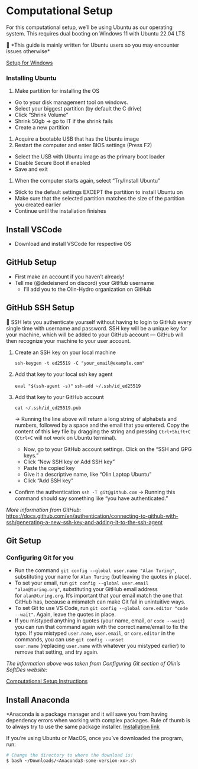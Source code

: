 # Computational Setup

For this computational setup, we’ll be using Ubuntu as our operating system. This requires dual booting on Windows 11 with Ubuntu 22.04 LTS

<aside>
📝 *This guide is mainly written for Ubuntu users so you may encounter issues otherwise*

</aside>

[Setup for Windows](https://www.notion.so/Setup-for-Windows-21768805f3174ebe9528ec47d72f819c?pvs=21)

### Installing Ubuntu

1. Make partition for installing the OS

- Go to your disk management tool on windows.
- Select your biggest partition (by default the C drive)
- Click “Shrink Volume”
- Shrink 50gb → go to IT if the shrink fails
- Create a new partition

1. Acquire a bootable USB that has the Ubuntu image
2. Restart the computer and enter BIOS settings (Press F2)

- Select the USB with Ubuntu image as the primary boot loader
- Disable Secure Boot if enabled
- Save and exit

1. When the computer starts again, select “Try/Install Ubuntu”

- Stick to the default settings EXCEPT the partition to install Ubuntu on
- Make sure that the selected partition matches the size of the partition you created earlier
- Continue until the installation finishes

## Install VSCode

- Download and install VSCode for respective OS

[](https://code.visualstudio.com/download)

## GitHub Setup

- First make an account if you haven’t already!
- Tell me (@dedeisnerd on discord) your GitHub username
  - I’ll add you to the Olin-Hydro organization on GitHub

## GitHub SSH Setup

<aside>
📝 SSH lets you authenticate yourself without having to login to GitHub every single time with username and password. SSH key will be a unique key for your machine, which will be added to your GitHub account — GitHub will then recognize your machine to your user account.

</aside>

1. Create an SSH key on your local machine

   `ssh-keygen -t ed25519 -C "your_email@example.com"`

2. Add that key to your local ssh key agent

   `eval "$(ssh-agent -s)"`
   `ssh-add ~/.ssh/id_ed25519`

3. Add that key to your GitHub account

   `cat ~/.ssh/id_ed25519.pub`

   → Running the line above will return a long string of alphabets and numbers, followed by a space and the email that you entered. Copy the content of this key file by dragging the string and pressing `Ctrl+Shift+C` (`Ctrl+C` will not work on Ubuntu terminal).

   - Now, go to your GitHub account settings. Click on the “SSH and GPG keys.”
   - Click “New SSH key or Add SSH key”
   - Paste the copied key
   - Give it a descriptive name, like “Olin Laptop Ubuntu”
   - Click “Add SSH key”

- Confirm the authentication
  `ssh -T git@github.com`
  → Running this command should say something like “you have authenticated.”

_More information from GitHub:_ https://docs.github.com/en/authentication/connecting-to-github-with-ssh/generating-a-new-ssh-key-and-adding-it-to-the-ssh-agent

## Git Setup

### Configuring Git for you

- Run the command `git config --global user.name "Alan Turing"`, substituting your name for `Alan Turing` (but leaving the quotes in place).
- To set your email, run `git config --global user.email "alan@turing.org"`, substituting your GitHub email address for `alan@turing.org`. It’s important that your email match the one that GitHub has, because a mismatch can make Git fail in unintuitive ways.
- To set Git to use VS Code, run `git config --global core.editor "code --wait"`. Again, leave the quotes in place.
- If you mistyped anything in quotes (your name, email, or `code --wait`) you can run that command again with the correct name/email to fix the typo. If you mistyped `user.name`, `user.email`, or `core.editor` in the commands, you can use `git config --unset user.name` (replacing `user.name` with whatever you mistyped earlier) to remove that setting, and try again.

_The information above was taken from Configuring Git section of Olin’s SoftDes website:_

[Computational Setup Instructions](https://softdes.olin.edu/docs/setup/setup-instructions/#configure-git)

## Install Anaconda

\*Anaconda is a package manager and it will save you from having dependency errors when working with complex packages. Rule of thumb is to always try to use the same package installer. [Installation link](https://docs.anaconda.com/free/anaconda/install/linux/)

If you’re using Ubuntu or MacOS, once you’ve downloaded the program, run:

```bash
# Change the directory to where the download is!
$ bash ~/Downloads/<Anaconda3-some-version-xx>.sh
```
